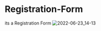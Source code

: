 # Registration-Form
its a Registration Form
![2022-06-23_14-13](https://user-images.githubusercontent.com/96800858/175307144-41c75be2-dfa6-4790-914f-11874c385beb.png)

